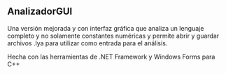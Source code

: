 ## AnalizadorGUI
Una versión mejorada y con interfaz gráfica que analiza un lenguaje completo y no solamente constantes numéricas y permite abrir y guardar archivos .lya para utilizar como entrada para el análisis.

Hecha con las herramientas de .NET Framework y Windows Forms para C++
